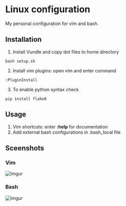 # Linux configuration
My personal configuration for vim and bash.


## Installation 
1. Install Vundle and copy dot files to home directory
```
bash setup.sh
```
2. Install vim plugins: open vim and enter command
```
:PluginInstall
```
3. To enable python syntax check
```
pip install flake8
```

## Usage
1. Vim shortcuts: enter **:help** <plugin name> for documentation
2. Add external bash configurations in .bash_local file


## Sceenshots
### Vim
![Imgur](https://i.imgur.com/p4IcUZb.png)

### Bash
![Imgur](https://i.imgur.com/4Tbxnc2.png)
